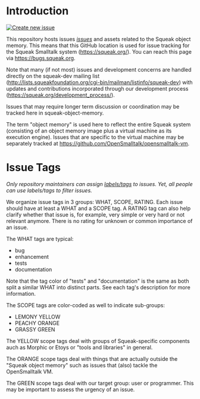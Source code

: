 # Introduction

[![Create new issue](https://img.shields.io/github/issues/squeak-smalltalk/squeak-object-memory?label=create%20new%20issue)
](https://github.com/squeak-smalltalk/squeak-object-memory/issues/new)

This repository hosts issues *[issues](https://github.com/squeak-smalltalk/squeak-object-memory/issues)* and assets related to the Squeak object memory. This means that this GitHub location is used for issue tracking for the Squeak Smalltalk system (https://squeak.org/). You can reach this page via https://bugs.squeak.org.

Note that many (if not most) issues and development concerns are handled directly on the squeak-dev mailing list (http://lists.squeakfoundation.org/cgi-bin/mailman/listinfo/squeak-dev) with updates and contributions incorporated through our development process (https://squeak.org/development_process/).

Issues that may require longer term discussion or coordination may be tracked here in squeak-object-memory.

The term "object memory" is used here to reflect the entire Squeak system (consisting of an object memory image plus a virtual machine as its execution engine). Issues that are specific to the virtual machine may be separately tracked at https://github.com/OpenSmalltalk/opensmalltalk-vm.

# Issue Tags

*Only repository maintainers can assign *[labels/tags](https://github.com/squeak-smalltalk/squeak-object-memory/labels)* to issues. Yet, all people can use labels/tags to filter issues.*

We organize issue tags in 3 groups: WHAT, SCOPE, RATING. Each issue should have at least a WHAT and a SCOPE tag. A RATING tag can also help clarify whether that issue is, for example, very simple or very hard or not relevant anymore. There is no rating for unknown or common importance of an issue.

The WHAT tags are typical:
 - bug
 - enhancement
 - tests
 - documentation

Note that the tag color of "tests" and "documentation" is the same as both split a similar WHAT into distinct parts. See each tag's description for more information.

The SCOPE tags are color-coded as well to indicate sub-groups:
 - LEMONY YELLOW
 - PEACHY ORANGE
 - GRASSY GREEN

The YELLOW scope tags deal with groups of Squeak-specific components auch as Morphic or Etoys or "tools and libraries" in general.

The ORANGE scope tags deal with things that are actually outside the "Squeak object memory" such as issues that (also) tackle the OpenSmalltalk VM.

The GREEN scope tags deal with our target group: user or programmer. This may be important to assess the urgency of an issue.
